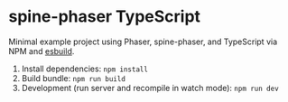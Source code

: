# spine-phaser TypeScript
Minimal example project using Phaser, spine-phaser, and TypeScript via NPM and [esbuild](https://esbuild.github.io/).

1. Install dependencies: `npm install`
2. Build bundle: `npm run build`
3. Development (run server and recompile in watch mode): `npm run dev`